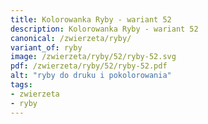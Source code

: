 ```yaml
---
title: Kolorowanka Ryby - wariant 52
description: Kolorowanka Ryby - wariant 52
canonical: /zwierzeta/ryby/
variant_of: ryby
image: /zwierzeta/ryby/52/ryby-52.svg
pdf: /zwierzeta/ryby/52/ryby-52.pdf
alt: "ryby do druku i pokolorowania"
tags:
- zwierzeta
- ryby
---
```

